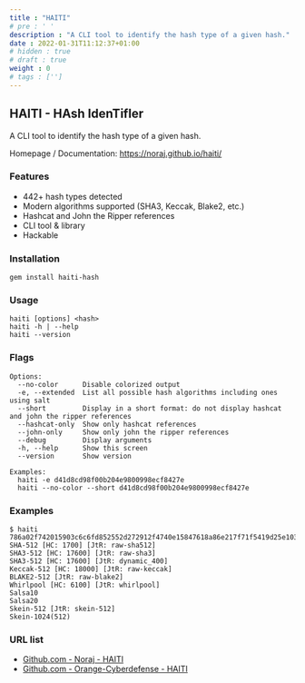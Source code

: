 ```yaml
---
title : "HAITI"
# pre : ' '
description : "A CLI tool to identify the hash type of a given hash."
date : 2022-01-31T11:12:37+01:00
# hidden : true
# draft : true
weight : 0
# tags : ['']
---
```


## HAITI - HAsh IdenTifIer

A CLI tool to identify the hash type of a given hash.

Homepage / Documentation: <https://noraj.github.io/haiti/>

### Features

* 442+ hash types detected
* Modern algorithms supported (SHA3, Keccak, Blake2, etc.)
* Hashcat and John the Ripper references
* CLI tool & library
* Hackable

### Installation

```plain
gem install haiti-hash
```

### Usage

```plain
haiti [options] <hash>
haiti -h | --help
haiti --version
```

### Flags

```plain
Options:
  --no-color      Disable colorized output
  -e, --extended  List all possible hash algorithms including ones using salt
  --short         Display in a short format: do not display hashcat and john the ripper references
  --hashcat-only  Show only hashcat references
  --john-only     Show only john the ripper references
  --debug         Display arguments
  -h, --help      Show this screen
  --version       Show version

Examples:
  haiti -e d41d8cd98f00b204e9800998ecf8427e
  haiti --no-color --short d41d8cd98f00b204e9800998ecf8427e
```

### Examples

```plain
$ haiti 786a02f742015903c6c6fd852552d272912f4740e15847618a86e217f71f5419d25e1031afee585313896444934eb04b903a685b1448b755d56f701afe9be2ce
SHA-512 [HC: 1700] [JtR: raw-sha512]
SHA3-512 [HC: 17600] [JtR: raw-sha3]
SHA3-512 [HC: 17600] [JtR: dynamic_400]
Keccak-512 [HC: 18000] [JtR: raw-keccak]
BLAKE2-512 [JtR: raw-blake2]
Whirlpool [HC: 6100] [JtR: whirlpool]
Salsa10
Salsa20
Skein-512 [JtR: skein-512]
Skein-1024(512)
```

### URL list

* [Github.com - Noraj - HAITI](https://github.com/noraj/haiti)
* [Github.com - Orange-Cyberdefense - HAITI](https://github.com/Orange-Cyberdefense/haiti)

